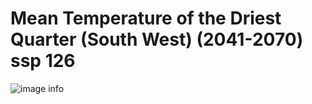 # Mean Temperature of the Driest Quarter (South West) (2041-2070) ssp 126
![image info]("../../Analysis_Plots/South_West_Extent_OnlyEnvs/Mean_Temp_Driest_Qtr_SW_4170_126.png")
